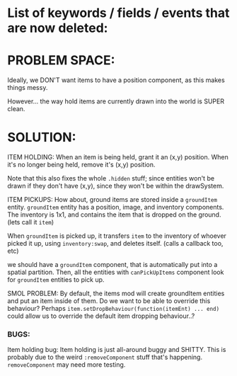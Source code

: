 

# List of keywords / fields / events that are now deleted:



# PROBLEM SPACE:

Ideally, we DON'T want items to have a position component, as this makes
things messy.


However... the way hold items are currently drawn into the world is SUPER
clean.

# SOLUTION:
ITEM HOLDING:
When an item is being held, grant it an (x,y) position.
When it's no longer being held, remove it's (x,y) position.

Note that this also fixes the whole `.hidden` stuff; since entities won't
be drawn if they don't have (x,y), since they won't be within the drawSystem.


ITEM PICKUPS:
How about, ground items are stored inside a `groundItem` entity.
`groundItem` entity has a position, image, and inventory components.
The inventory is 1x1, and contains the item that is dropped on the ground.
(lets call it `item`)

When `groundItem` is picked up, it transfers `item` to the inventory
of whoever picked it up, using `inventory:swap`, and deletes itself.
(calls a callback too, etc)

we should have a `groundItem` component, that is automatically put into
a spatial partition. Then, all the entities with `canPickUpItems` component
look for `groundItem` entities to pick up.

SMOL PROBLEM:
By default, the items mod will create groundItem entities and put an item
inside of them.
Do we want to be able to override this behaviour?
Perhaps `item.setDropBehaviour(function(itemEnt) ... end)` could allow us
to override the default item dropping behaviour..?





### BUGS:

Item holding bug:
Item holding is just all-around buggy and SHITTY.
This is probably due to the weird `:removeComponent` stuff that's happening.
`removeComponent` may need more testing.


